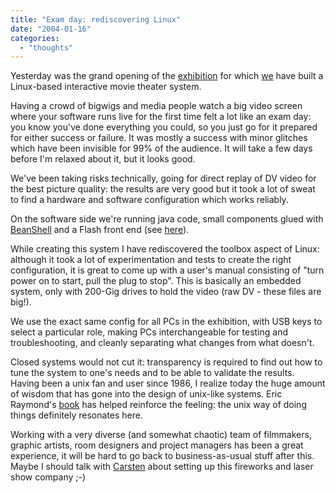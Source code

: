 ```yaml
---
title: "Exam day: rediscovering Linux"
date: "2004-01-16"
categories: 
  - "thoughts"
---
```


Yesterday was the grand opening of the [exhibition](http://www.archimob.ch/) for which [we](http://www.archimob.ch/f/expo/impress.html) have built a Linux-based interactive movie theater system.

Having a crowd of bigwigs and media people watch a big video screen where your software runs live for the first time felt a lot like an exam day: you know you've done everything you could, so you just go for it prepared for either success or failure. It was mostly a success with minor glitches which have been invisible for 99% of the audience. It will take a few days before I'm relaxed about it, but it looks good.

We've been taking risks technically, going for direct replay of DV video for the best picture quality: the results are very good but it took a lot of sweat to find a hardware and software configuration which works reliably.

On the software side we're running java code, small components glued with [BeanShell](http://www.beanshell.org/) and a Flash front end (see [here](http://codeconsult.ch/bertrand/archives/000182.html)).

While creating this system I have rediscovered the toolbox aspect of Linux: although it took a lot of experimentation and tests to create the right configuration, it is great to come up with a user's manual consisting of "turn power on to start, pull the plug to stop". This is basically an embedded system, only with 200-Gig drives to hold the video (raw DV - these files are big!).

We use the exact same config for all PCs in the exhibition, with USB keys to select a particular role, making PCs interchangeable for testing and troubleshooting, and cleanly separating what changes from what doesn't.

Closed systems would not cut it: transparency is required to find out how to tune the system to one's needs and to be able to validate the results. Having been a unix fan and user since 1986, I realize today the huge amount of wisdom that has gone into the design of unix-like systems. Eric Raymond's [book](http://www.catb.org/~esr/writings/taoup/) has helped reinforce the feeling: the unix way of doing things definitely resonates here.

Working with a very diverse (and somewhat chaotic) team of filmmakers, graphic artists, room designers and project managers has been a great experience, it will be hard to go back to business-as-usual stuff after this. Maybe I should talk with [Carsten](http://www.osoco.net/weblogs/rael/archives/000204.html) about setting up this fireworks and laser show company ;-)
